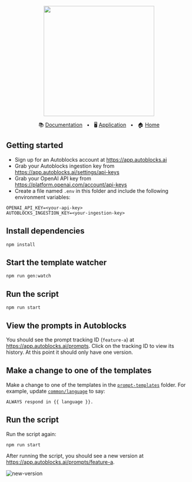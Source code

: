 <!-- banner start -->
<p align="center">
  <img src="https://app.autoblocks.ai/images/logo.png" width="300px">
</p>

<p align="center">
  📚
  <a href="https://docs.autoblocks.ai/">Documentation</a>
  &nbsp;
  •
  &nbsp;
  🖥️
  <a href="https://app.autoblocks.ai/">Application</a>
  &nbsp;
  •
  &nbsp;
  🏠
  <a href="https://www.autoblocks.ai/">Home</a>
</p>
<!-- banner end -->

<!-- getting started start -->

## Getting started

- Sign up for an Autoblocks account at https://app.autoblocks.ai
- Grab your Autoblocks ingestion key from https://app.autoblocks.ai/settings/api-keys
- Grab your OpenAI API key from https://platform.openai.com/account/api-keys
- Create a file named `.env` in this folder and include the following environment variables:

```
OPENAI_API_KEY=<your-api-key>
AUTOBLOCKS_INGESTION_KEY=<your-ingestion-key>
```

<!-- getting started end -->

## Install dependencies

```
npm install
```

## Start the template watcher

```
npm run gen:watch
```

## Run the script

```
npm run start
```

## View the prompts in Autoblocks

You should see the prompt tracking ID (`feature-a`) at https://app.autoblocks.ai/prompts.
Click on the tracking ID to view its history.
At this point it should only have one version.

## Make a change to one of the templates

Make a change to one of the templates in the [`prompt-templates`](./prompt-templates/) folder.
For example, update [`common/language`](./prompt-templates/common/language) to say:

```
ALWAYS respond in {{ language }}.
```

## Run the script

Run the script again:

```
npm run start
```

After running the script, you should see a new version at https://app.autoblocks.ai/prompts/feature-a.

![new-version](https://github.com/autoblocksai/autoblocks-examples/assets/7498009/9c3a3c0b-1984-4cf6-8461-32ab9d2f18b6)
